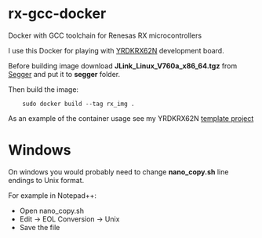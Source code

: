 # rx-gcc-docker
Docker with GCC toolchain for Renesas RX microcontrollers

I use this Docker for playing with [YRDKRX62N](https://www.renesas.com/us/en/products/microcontrollers-microprocessors/rx-32-bit-performance-efficiency-mcus/yrdkrx62n-yrdkrx62n-demonstration-kit-rx62n) development board.

Before building image download **JLink_Linux_V760a_x86_64.tgz** from [Segger](https://www.segger.com/downloads/jlink/)
and put it to **segger** folder.

Then build the image:

        sudo docker build --tag rx_img .
        
As an example of the container usage see my YRDKRX62N [template project](https://github.com/manisimov/rx-template)

# Windows

On windows you would probably need to change **nano_copy.sh** line endings to Unix format.

For example in Notepad++:

* Open nano_copy.sh
* Edit -> EOL Conversion -> Unix
* Save the file
